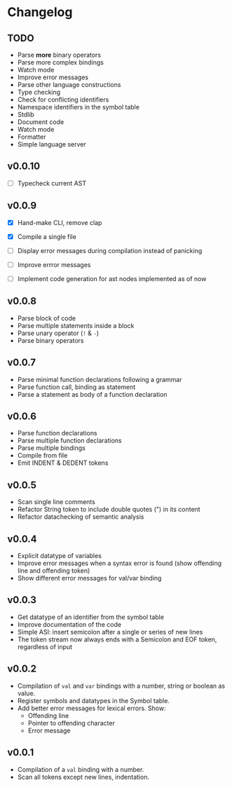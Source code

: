 # Changelog

## TODO

- Parse __more__ binary operators
- Parse more complex bindings
- Watch mode
- Improve error messages
- Parse other language constructions
- Type checking
- Check for conflicting identifiers
- Namespace identifiers in the symbol table
- Stdlib
- Document code
- Watch mode
- Formatter
- Simple language server

## v0.0.10

- [ ] Typecheck current AST

## v0.0.9

- [x] Hand-make CLI, remove clap
- [x] Compile a single file
- [ ] Display error messages during compilation instead of panicking
- [ ] Improve errror messages
- [ ] Implement code generation for ast nodes implemented as of now



## v0.0.8

- Parse block of code
- Parse multiple statements inside a block
- Parse unary operator (`!` & `-`)
- Parse binary operators


## v0.0.7

- Parse minimal function declarations following a grammar
- Parse function call, binding as statement
- Parse a statement as body of a function declaration


## v0.0.6

- Parse function declarations
- Parse multiple function declarations
- Parse multiple bindings
- Compile from file
- Emit INDENT & DEDENT tokens


## v0.0.5

- Scan single line comments
- Refactor String token to include double quotes (") in its content
- Refactor datachecking of semantic analysis

## v0.0.4

- Explicit datatype of variables
- Improve error messages when a syntax error is found (show offending line and offending token)
- Show different error messages for val/var binding

## v0.0.3

- Get datatype of an identifier from the symbol table
- Improve documentation of the code
- Simple ASI: insert semicolon after a single or series of new lines
- The token stream now always ends with a Semicolon and EOF token, regardless of input

## v0.0.2

- Compilation of `val` and `var` bindings with a number, string or boolean as value.
- Register symbols and datatypes in the Symbol table.
- Add better error messages for lexical errors. Show:
    - Offending line
    - Pointer to offending character
    - Error message


## v0.0.1

- Compilation of a `val` binding with a number.
- Scan all tokens except new lines, indentation.
